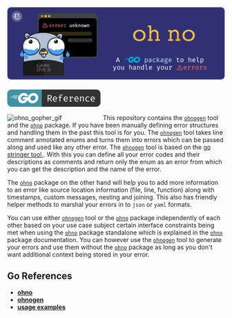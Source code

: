 ![ohno](./assets/ohno_banner.png)
---

[![godoc_badge](./assets/go_ref_badge.svg)](https://pkg.go.dev/github.com/A-0-5/ohno)

<img align="left" src="./assets/ohno_gopher.gif" width=44% alt="ohno_gopher_gif"> This repository contains the [`ohnogen`](https://pkg.go.dev/github.com/A-0-5/ohno/cmd/ohnogen) tool and the [`ohno`](https://pkg.go.dev/github.com/A-0-5/ohno/pkg/ohno) package. If you have been manually defining error structures and handling them in the past this tool is for you. The [`ohnogen`](https://pkg.go.dev/github.com/A-0-5/ohno/cmd/ohnogen) tool takes line comment annotated enums and turns them into errors which can be passed along and used like any other error. The [`ohnogen`](https://pkg.go.dev/github.com/A-0-5/ohno/cmd/ohnogen) tool is based on the [ go stringer tool ](https://pkg.go.dev/golang.org/x/tools/cmd/stringer) . With this you can define all your error codes and their descriptions as comments and return only the enum as an error from which you can get the description and the name of the error. 


The [`ohno`](https://pkg.go.dev/github.com/A-0-5/ohno/pkg/ohno) package on the other hand will help you to add more information to an error like source location information (file, line, function) along with timestamps, custom messages, nesting and joining. This also has friendly helper methods to marshal your errors in to `json` or `yaml` formats.

You can use either [`ohnogen`](https://pkg.go.dev/github.com/A-0-5/ohno/cmd/ohnogen) tool or the [`ohno`](https://pkg.go.dev/github.com/A-0-5/ohno/pkg/ohno) package independently of each other based on your use case subject certain interface constraints being met when using the [`ohno`](https://pkg.go.dev/github.com/A-0-5/ohno/pkg/ohno) package standalone which is explained in the [`ohno`](https://pkg.go.dev/github.com/A-0-5/ohno/pkg/ohno) package documentation. You can however use the [`ohnogen`](https://pkg.go.dev/github.com/A-0-5/ohno/cmd/ohnogen) tool to generate your errors and use them without the [`ohno`](https://pkg.go.dev/github.com/A-0-5/ohno/pkg/ohno) package as long as you don't want additional context being stored in your error.

## Go References

- **[ohno](https://pkg.go.dev/github.com/A-0-5/ohno/pkg/ohno)**
- **[ohnogen](https://pkg.go.dev/github.com/A-0-5/ohno/cmd/ohnogen)**
- **[usage examples](https://pkg.go.dev/github.com/A-0-5/ohno/examples)**